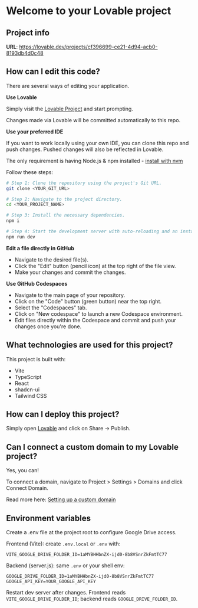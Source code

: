 # Welcome to your Lovable project

## Project info

**URL**: https://lovable.dev/projects/cf396699-ce21-4d94-acb0-8193db4d0c48

## How can I edit this code?

There are several ways of editing your application.

**Use Lovable**

Simply visit the [Lovable Project](https://lovable.dev/projects/cf396699-ce21-4d94-acb0-8193db4d0c48) and start prompting.

Changes made via Lovable will be committed automatically to this repo.

**Use your preferred IDE**

If you want to work locally using your own IDE, you can clone this repo and push changes. Pushed changes will also be reflected in Lovable.

The only requirement is having Node.js & npm installed - [install with nvm](https://github.com/nvm-sh/nvm#installing-and-updating)

Follow these steps:

```sh
# Step 1: Clone the repository using the project's Git URL.
git clone <YOUR_GIT_URL>

# Step 2: Navigate to the project directory.
cd <YOUR_PROJECT_NAME>

# Step 3: Install the necessary dependencies.
npm i

# Step 4: Start the development server with auto-reloading and an instant preview.
npm run dev
```

**Edit a file directly in GitHub**

- Navigate to the desired file(s).
- Click the "Edit" button (pencil icon) at the top right of the file view.
- Make your changes and commit the changes.

**Use GitHub Codespaces**

- Navigate to the main page of your repository.
- Click on the "Code" button (green button) near the top right.
- Select the "Codespaces" tab.
- Click on "New codespace" to launch a new Codespace environment.
- Edit files directly within the Codespace and commit and push your changes once you're done.

## What technologies are used for this project?

This project is built with:

- Vite
- TypeScript
- React
- shadcn-ui
- Tailwind CSS

## How can I deploy this project?

Simply open [Lovable](https://lovable.dev/projects/cf396699-ce21-4d94-acb0-8193db4d0c48) and click on Share -> Publish.

## Can I connect a custom domain to my Lovable project?

Yes, you can!

To connect a domain, navigate to Project > Settings > Domains and click Connect Domain.

Read more here: [Setting up a custom domain](https://docs.lovable.dev/tips-tricks/custom-domain#step-by-step-guide)

## Environment variables

Create a .env file at the project root to configure Google Drive access.

Frontend (Vite): create `.env.local` or `.env` with:

```
VITE_GOOGLE_DRIVE_FOLDER_ID=1aMYBHHbnZX-ijd0-8b8VSnrZkFmtTC77
```

Backend (server.js): same `.env` or your shell env:

```
GOOGLE_DRIVE_FOLDER_ID=1aMYBHHbnZX-ijd0-8b8VSnrZkFmtTC77
GOOGLE_API_KEY=YOUR_GOOGLE_API_KEY
```

Restart dev server after changes. Frontend reads `VITE_GOOGLE_DRIVE_FOLDER_ID`; backend reads `GOOGLE_DRIVE_FOLDER_ID`.
